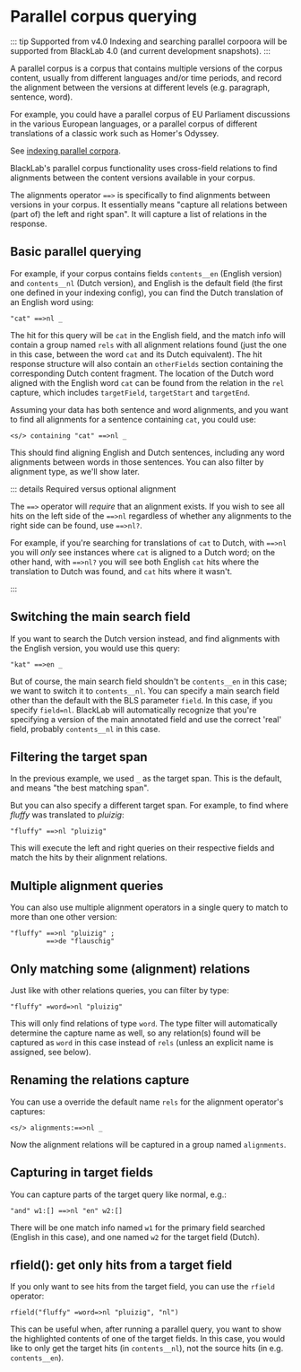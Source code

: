 # Parallel corpus querying

::: tip Supported from v4.0
Indexing and searching parallel corpoora will be supported from BlackLab 4.0 (and current development snapshots).
:::

A parallel corpus is a corpus that contains multiple versions of the corpus content, usually from different languages and/or time periods, and record the alignment between the versions at different levels (e.g. paragraph, sentence, word).

For example, you could have a parallel corpus of EU Parliament discussions in the various European languages, or a parallel corpus of different translations of a classic work such as Homer's Odyssey.

See [indexing parallel corpora](../index-your-data/parallel-corpora.md).

BlackLab's parallel corpus functionality uses cross-field relations to find alignments between the content versions available in your corpus.

The alignments operator `==>` is specifically to find alignments between versions in your corpus. It essentially means "capture all relations between (part of) the left and right span". It will capture a list of relations in the response.

## Basic parallel querying

For example, if your corpus contains fields `contents__en` (English version) and `contents__nl` (Dutch version), and English is the default field (the first one defined in your indexing config), you can find the Dutch translation of an English word using:

```
"cat" ==>nl _
```

The hit for this query will be `cat` in the English field, and the match info will contain a group named `rels` with all alignment relations found (just the one in this case, between the word `cat` and its Dutch equivalent). The hit response structure will also contain an `otherFields` section containing the corresponding Dutch content fragment. The location of the Dutch word aligned with the English word `cat` can be found from the relation in the `rel` capture, which includes `targetField`, `targetStart` and `targetEnd`.

Assuming your data has both sentence and word alignments, and you want to find all alignments for a sentence containing `cat`, you could use:

```
<s/> containing "cat" ==>nl _
```

This should find aligning English and Dutch sentences, including any word alignments between words in those sentences. You can also filter by alignment type, as we'll show later.

::: details Required versus optional alignment

The `==>` operator will _require_ that an alignment exists. If you wish to see all hits on the left side of the `==>nl` regardless of whether any alignments to the right side can be found, use `==>nl?`.

For example, if you're searching for translations of `cat` to Dutch, with `==>nl` you will _only_ see instances where `cat` is aligned to a Dutch word; on the other hand, with `==>nl?` you will see both English `cat` hits where the translation to Dutch was found, and `cat` hits where it wasn't.

:::

## Switching the main search field

If you want to search the Dutch version instead, and find alignments with the English version, you would use this query:

```
"kat" ==>en _
```

But of course, the main search field shouldn't be `contents__en` in this case; we want to switch it to `contents__nl`. You can specify a main search field other than the default with the BLS parameter `field`. In this case, if you specify `field=nl`. BlackLab will automatically recognize that you're specifying a version of the main annotated field and use the correct 'real' field, probably `contents__nl` in this case.

## Filtering the target span

In the previous example, we used `_` as the target span. This is the default, and means "the best matching span".

But you can also specify a different target span. For example, to find where _fluffy_ was translated to _pluizig_:

```
"fluffy" ==>nl "pluizig"
```

This will execute the left and right queries on their respective fields and match the hits by their alignment relations.

## Multiple alignment queries

You can also use multiple alignment operators in a single query to match to more than one other version:

```
"fluffy" ==>nl "pluizig" ;
         ==>de "flauschig"
```

## Only matching some (alignment) relations

Just like with other relations queries, you can filter by type:

```
"fluffy" =word=>nl "pluizig"
```

This will only find relations of type `word`. The type filter will automatically determine the capture name as well, so any relation(s) found will be captured as `word` in this case instead of `rels` (unless an explicit name is assigned, see below).

## Renaming the relations capture

You can use a override the default name `rels` for the alignment operator's captures:

```
<s/> alignments:==>nl _
```

Now the alignment relations will be captured in a group named `alignments`.


## Capturing in target fields

You can capture parts of the target query like normal, e.g.:

```
"and" w1:[] ==>nl "en" w2:[]
```

There will be one match info named `w1` for the primary field searched (English in this case), and one named `w2` for the target field (Dutch).

## rfield(): get only hits from a target field

If you only want to see hits from the target field, you can use the `rfield` operator:

```
rfield("fluffy" =word=>nl "pluizig", "nl")
```

This can be useful when, after running a parallel query, you want to show the highlighted contents of one of the target fields. In this case, you would like to only get the target hits (in `contents__nl`), not the source hits (in e.g. `contents__en`). 

